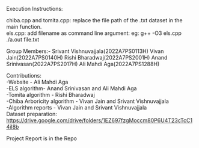 Execution Instructions:     

chiba.cpp and tomita.cpp: replace the file path of the .txt dataset in the main function.     
els.cpp: add filename as command line argument:
eg: g++ -O3 els.cpp     
./a.out file.txt     

Group Members:-
Srivant Vishnuvajjala(2022A7PS0113H)
Vivan Jain(2022A7PS0140H)
Rishi Bharadwaj(2022A7PS2001H)
Anand Srinivasan(2022A7PS2017H)
Ali Mahdi Aga(2022A7PS1288H)

Contributions:   
-Website - Ali Mahdi Aga   
-ELS algorithm- Anand Srinivasan and Ali Mahdi Aga   
-Tomita algorithm - Rishi Bharadwaj    
-Chiba Arboricity algorithm - Vivan Jain and Srivant Vishnuvajjala    
-Algorithm reports - Vivan Jain and Srivant Vishnuvajjala    
Dataset preparation:
https://drive.google.com/drive/folders/1EZ697fzgMoccm80P6U4T23cTcC14iI8b

Project Report is in the Repo
